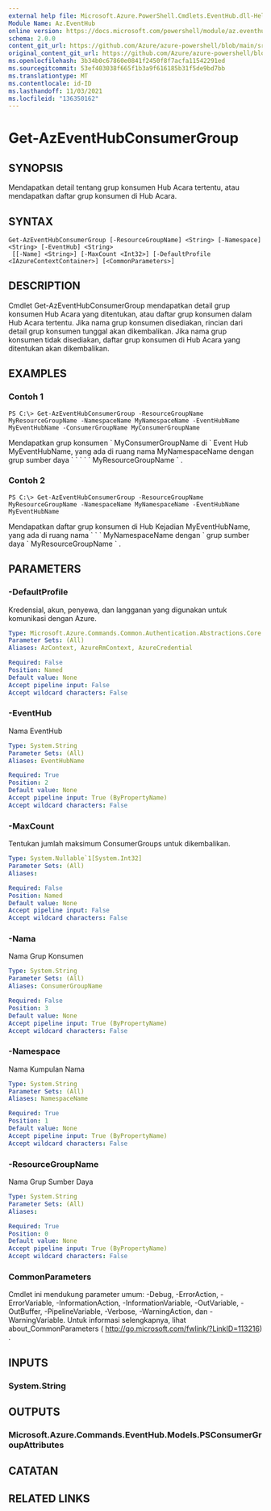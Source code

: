 ```yaml
---
external help file: Microsoft.Azure.PowerShell.Cmdlets.EventHub.dll-Help.xml
Module Name: Az.EventHub
online version: https://docs.microsoft.com/powershell/module/az.eventhub/get-azeventhubconsumergroup
schema: 2.0.0
content_git_url: https://github.com/Azure/azure-powershell/blob/main/src/EventHub/EventHub/help/Get-AzEventHubConsumerGroup.md
original_content_git_url: https://github.com/Azure/azure-powershell/blob/main/src/EventHub/EventHub/help/Get-AzEventHubConsumerGroup.md
ms.openlocfilehash: 3b34b0c67860e0841f2450f8f7acfa11542291ed
ms.sourcegitcommit: 53ef403038f665f1b3a9f616185b31f5de9bd7bb
ms.translationtype: MT
ms.contentlocale: id-ID
ms.lasthandoff: 11/03/2021
ms.locfileid: "136350162"
---
```

# Get-AzEventHubConsumerGroup

## SYNOPSIS
Mendapatkan detail tentang grup konsumen Hub Acara tertentu, atau mendapatkan daftar grup konsumen di Hub Acara.

## SYNTAX

```
Get-AzEventHubConsumerGroup [-ResourceGroupName] <String> [-Namespace] <String> [-EventHub] <String>
 [[-Name] <String>] [-MaxCount <Int32>] [-DefaultProfile <IAzureContextContainer>] [<CommonParameters>]
```

## DESCRIPTION
Cmdlet Get-AzEventHubConsumerGroup mendapatkan detail grup konsumen Hub Acara yang ditentukan, atau daftar grup konsumen dalam Hub Acara tertentu.
Jika nama grup konsumen disediakan, rincian dari detail grup konsumen tunggal akan dikembalikan.
Jika nama grup konsumen tidak disediakan, daftar grup konsumen di Hub Acara yang ditentukan akan dikembalikan.

## EXAMPLES

### Contoh 1
```
PS C:\> Get-AzEventHubConsumerGroup -ResourceGroupName MyResourceGroupName -NamespaceName MyNamespaceName -EventHubName MyEventHubName -ConsumerGroupName MyConsumerGroupName
```

Mendapatkan grup konsumen \` MyConsumerGroupName di \` Event Hub MyEventHubName, yang ada di ruang nama MyNamespaceName dengan grup sumber daya \` \` \` \` \` MyResourceGroupName \` .

### Contoh 2
```
PS C:\> Get-AzEventHubConsumerGroup -ResourceGroupName MyResourceGroupName -NamespaceName MyNamespaceName -EventHubName MyEventHubName
```

Mendapatkan daftar grup konsumen di Hub Kejadian MyEventHubName, yang ada di ruang nama \` \` \` MyNamespaceName dengan \` grup sumber daya \` MyResourceGroupName \` .

## PARAMETERS

### -DefaultProfile
Kredensial, akun, penyewa, dan langganan yang digunakan untuk komunikasi dengan Azure.

```yaml
Type: Microsoft.Azure.Commands.Common.Authentication.Abstractions.Core.IAzureContextContainer
Parameter Sets: (All)
Aliases: AzContext, AzureRmContext, AzureCredential

Required: False
Position: Named
Default value: None
Accept pipeline input: False
Accept wildcard characters: False
```

### -EventHub
Nama EventHub

```yaml
Type: System.String
Parameter Sets: (All)
Aliases: EventHubName

Required: True
Position: 2
Default value: None
Accept pipeline input: True (ByPropertyName)
Accept wildcard characters: False
```

### -MaxCount
Tentukan jumlah maksimum ConsumerGroups untuk dikembalikan.

```yaml
Type: System.Nullable`1[System.Int32]
Parameter Sets: (All)
Aliases:

Required: False
Position: Named
Default value: None
Accept pipeline input: False
Accept wildcard characters: False
```

### -Nama
Nama Grup Konsumen

```yaml
Type: System.String
Parameter Sets: (All)
Aliases: ConsumerGroupName

Required: False
Position: 3
Default value: None
Accept pipeline input: True (ByPropertyName)
Accept wildcard characters: False
```

### -Namespace
Nama Kumpulan Nama

```yaml
Type: System.String
Parameter Sets: (All)
Aliases: NamespaceName

Required: True
Position: 1
Default value: None
Accept pipeline input: True (ByPropertyName)
Accept wildcard characters: False
```

### -ResourceGroupName
Nama Grup Sumber Daya

```yaml
Type: System.String
Parameter Sets: (All)
Aliases:

Required: True
Position: 0
Default value: None
Accept pipeline input: True (ByPropertyName)
Accept wildcard characters: False
```

### CommonParameters
Cmdlet ini mendukung parameter umum: -Debug, -ErrorAction, -ErrorVariable, -InformationAction, -InformationVariable, -OutVariable, -OutBuffer, -PipelineVariable, -Verbose, -WarningAction, dan -WarningVariable. Untuk informasi selengkapnya, lihat about_CommonParameters ( http://go.microsoft.com/fwlink/?LinkID=113216) .

## INPUTS

### System.String

## OUTPUTS

### Microsoft.Azure.Commands.EventHub.Models.PSConsumerGroupAttributes

## CATATAN

## RELATED LINKS
